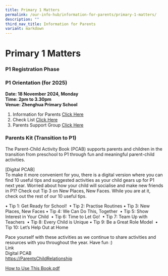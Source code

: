 ```yaml
---
title: Primary 1 Matters
permalink: /our-info-hub/information-for-parents/primary-1-matters/
description: ""
third_nav_title: Information for Parents
variant: markdown
---
```

# Primary 1 Matters

### P1 Registration Phase



### P1 Orientation (for 2025)

**Date: 18 November 2024, Monday**<br>
**Time: 2pm to 3.30pm**&nbsp;<br>
**Venue: Zhenghua Primary School**<br>

1. Information for Parents [Click Here](/files/Our%20Info%20Hub/P1%20Matters/P1_Orientation.pdf)<br>
2. Check List [Click Here](/files/Our%20Info%20Hub/P1%20Matters/Check_List___Week_1_2025.pdf)<br>
3. Parents Support Group [Click Here](/files/Our%20Info%20Hub/P1%20Matters/Operator_list_1Nov2024.pdf)




### Parents Kit (Transition to P1)

The Parent-Child Activity Book (PCAB) supports parents and children in the transition from preschool to P1 through fun and meaningful parent-child activities.&nbsp;

\[Digital PCAB\]<br>
To make it more convenient for you, there is a digital version where you can find 10 useful tips and suggested activities as your child gears up for P1 next year. Worried about how your child will socialise and make new friends in P1? Check out Tip 3 on New Places, New Faces. While you are at it, check out the rest of our 10 useful tips.

• Tip 1: Get Ready for School!&nbsp;
• Tip 2: Practise Routines
• Tip 3: New Places, New Faces
• Tip 4: We Can Do This, Together&nbsp;
• Tip 5: Show Interest in Your Child&nbsp;
• Tip 6: Time to Let Go!&nbsp;
• Tip 7: Team Up with Teachers&nbsp;
• Tip 8: Every Child is Unique
• Tip 9: Be a Great Role Model&nbsp;
• Tip 10: Let’s Help Out at Home&nbsp; &nbsp;
  
Pace yourself with these activities as we continue to share activities and resources with you throughout the year. Have fun :)<br>
Link&nbsp;<br>
Digital PCAB<br>
[https://ParentsChildRelationship](https://www.moe.gov.sg/parentkit?pt=Parent-Child%20Relationship)  

[How to Use This Book.pdf](/files/How%20to%20Use%20This%20Book.pdf)